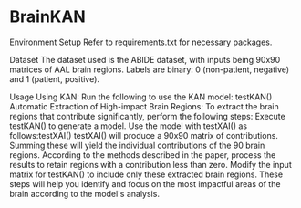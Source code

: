 # BrainKAN
Environment Setup
Refer to requirements.txt for necessary packages.

Dataset
The dataset used is the ABIDE dataset, with inputs being 90x90 matrices of AAL brain regions. Labels are binary: 0 (non-patient, negative) and 1 (patient, positive).

Usage
Using KAN:
Run the following to use the KAN model:
testKAN()
Automatic Extraction of High-impact Brain Regions:
To extract the brain regions that contribute significantly, perform the following steps:
Execute testKAN() to generate a model.
Use the model with testXAI() as follows:testXAI()
testXAI() will produce a 90x90 matrix of contributions. Summing these will yield the individual contributions of the 90 brain regions. According to the methods described in the paper, process the results to retain regions with a contribution less than zero.
Modify the input matrix for testKAN() to include only these extracted brain regions.
These steps will help you identify and focus on the most impactful areas of the brain according to the model's analysis.
